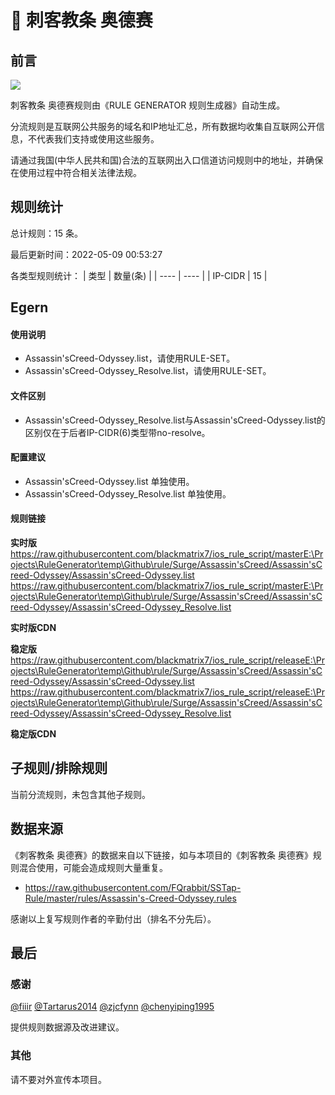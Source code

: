 # 🧸 刺客教条 奥德赛

## 前言

![](https://shields.io/badge/-移除重复规则-ff69b4)

刺客教条 奥德赛规则由《RULE GENERATOR 规则生成器》自动生成。

分流规则是互联网公共服务的域名和IP地址汇总，所有数据均收集自互联网公开信息，不代表我们支持或使用这些服务。

请通过我国(中华人民共和国)合法的互联网出入口信道访问规则中的地址，并确保在使用过程中符合相关法律法规。

## 规则统计

总计规则：15 条。

最后更新时间：2022-05-09 00:53:27

各类型规则统计：
| 类型 | 数量(条)  | 
| ---- | ----  |
| IP-CIDR | 15  | 


## Egern 

#### 使用说明
- Assassin'sCreed-Odyssey.list，请使用RULE-SET。
- Assassin'sCreed-Odyssey_Resolve.list，请使用RULE-SET。

#### 文件区别
- Assassin'sCreed-Odyssey_Resolve.list与Assassin'sCreed-Odyssey.list的区别仅在于后者IP-CIDR(6)类型带no-resolve。

#### 配置建议
- Assassin'sCreed-Odyssey.list 单独使用。
- Assassin'sCreed-Odyssey_Resolve.list 单独使用。

#### 规则链接
**实时版**
https://raw.githubusercontent.com/blackmatrix7/ios_rule_script/masterE:\Projects\RuleGenerator\temp\Github\rule/Surge/Assassin'sCreed/Assassin'sCreed-Odyssey/Assassin'sCreed-Odyssey.list
https://raw.githubusercontent.com/blackmatrix7/ios_rule_script/masterE:\Projects\RuleGenerator\temp\Github\rule/Surge/Assassin'sCreed/Assassin'sCreed-Odyssey/Assassin'sCreed-Odyssey_Resolve.list

**实时版CDN**

**稳定版**
https://raw.githubusercontent.com/blackmatrix7/ios_rule_script/releaseE:\Projects\RuleGenerator\temp\Github\rule/Surge/Assassin'sCreed/Assassin'sCreed-Odyssey/Assassin'sCreed-Odyssey.list
https://raw.githubusercontent.com/blackmatrix7/ios_rule_script/releaseE:\Projects\RuleGenerator\temp\Github\rule/Surge/Assassin'sCreed/Assassin'sCreed-Odyssey/Assassin'sCreed-Odyssey_Resolve.list

**稳定版CDN**

## 子规则/排除规则


当前分流规则，未包含其他子规则。

## 数据来源

《刺客教条 奥德赛》的数据来自以下链接，如与本项目的《刺客教条 奥德赛》规则混合使用，可能会造成规则大量重复。

- https://raw.githubusercontent.com/FQrabbit/SSTap-Rule/master/rules/Assassin's-Creed-Odyssey.rules


感谢以上复写规则作者的辛勤付出（排名不分先后）。

## 最后

### 感谢

[@fiiir](https://github.com/fiiir) [@Tartarus2014](https://github.com/Tartarus2014) [@zjcfynn](https://github.com/zjcfynn) [@chenyiping1995](https://github.com/chenyiping1995) 

提供规则数据源及改进建议。

### 其他

请不要对外宣传本项目。